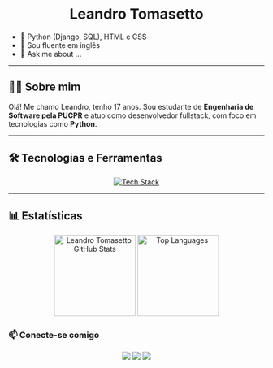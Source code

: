 <h1 align="center">Leandro Tomasetto</h1>

- 🌱 Python (Django, SQL), HTML e CSS
- 🤔 Sou fluente em inglês
- 💬 Ask me about ...

---

## 👨‍💻 Sobre mim

Olá! Me chamo Leandro, tenho 17 anos. Sou estudante de **Engenharia de Software pela PUCPR** e atuo como desenvolvedor fullstack, com foco em tecnologias como **Python**.

---

## 🛠️ Tecnologias e Ferramentas

<p align="center">
  <a href="https://skillicons.dev">
    <img src="https://skillicons.dev/icons?i=cpp,javascript,python,django,postgresql,mysql,git,github,linux,html,css" alt="Tech Stack"/>
  </a>
</p>

---

## 📊 Estatísticas

<p align="center">
  <img height="160em" src="https://github-readme-stats.vercel.app/api?username=leandrotmst&show_icons=true&theme=radical" alt="Leandro Tomasetto GitHub Stats"/>
  <img height="160em" src="https://github-readme-stats.vercel.app/api/top-langs/?username=leandrotmst&layout=compact&langs_count=7&theme=tokyonight" alt="Top Languages"/>
</p>

### 📫 Conecte-se comigo

<p align="center">
  <a href="https://www.instagram.com/leandro.tomasetto/"><img src="https://img.shields.io/badge/Instagram-E4405F?style=for-the-badge&logo=instagram&logoColor=white" /></a>
  <a href="https://github.com/leandrotmst"><img src="https://img.shields.io/badge/GitHub-000000?style=for-the-badge&logo=github&logoColor=white" /></a>
  <a href="https://www.linkedin.com/in/leandro-tomasetto-7b11452b0/"><img src="https://img.shields.io/badge/LinkedIn-0077B5?style=for-the-badge&logo=linkedin&logoColor=white" /></a>
</p>
